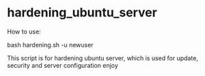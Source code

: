 # hardening_ubuntu_server

How to use:

bash hardening.sh -u newuser


This script is for hardening ubuntu server, which is used for update, security and server configuration  enjoy
